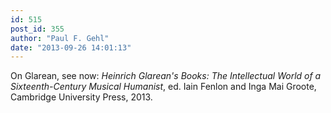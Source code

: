 ```yaml
---
id: 515
post_id: 355
author: "Paul F. Gehl"
date: "2013-09-26 14:01:13"
---
```

On Glarean, see now: *Heinrich Glarean's Books: The Intellectual World of a Sixteenth-Century Musical Humanist*, ed. Iain Fenlon and Inga Mai Groote, Cambridge University Press, 2013.
